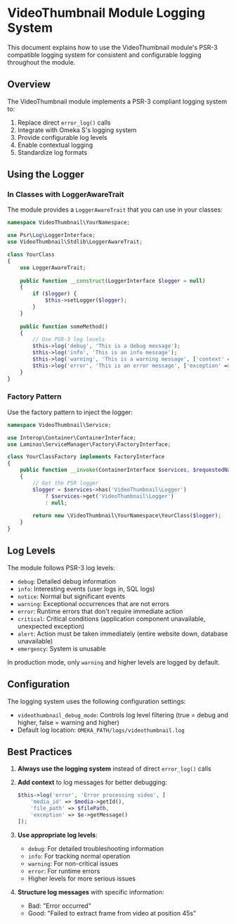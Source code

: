 # VideoThumbnail Module Logging System

This document explains how to use the VideoThumbnail module's PSR-3 compatible logging system for consistent and configurable logging throughout the module.

## Overview

The VideoThumbnail module implements a PSR-3 compliant logging system to:

1. Replace direct `error_log()` calls
2. Integrate with Omeka S's logging system
3. Provide configurable log levels
4. Enable contextual logging
5. Standardize log formats

## Using the Logger

### In Classes with LoggerAwareTrait

The module provides a `LoggerAwareTrait` that you can use in your classes:

```php
namespace VideoThumbnail\YourNamespace;

use Psr\Log\LoggerInterface;
use VideoThumbnail\Stdlib\LoggerAwareTrait;

class YourClass
{
    use LoggerAwareTrait;
    
    public function __construct(LoggerInterface $logger = null)
    {
        if ($logger) {
            $this->setLogger($logger);
        }
    }
    
    public function someMethod()
    {
        // Use PSR-3 log levels
        $this->log('debug', 'This is a debug message');
        $this->log('info', 'This is an info message');
        $this->log('warning', 'This is a warning message', ['context' => 'value']);
        $this->log('error', 'This is an error message', ['exception' => $exception]);
    }
}
```

### Factory Pattern

Use the factory pattern to inject the logger:

```php
namespace VideoThumbnail\Service;

use Interop\Container\ContainerInterface;
use Laminas\ServiceManager\Factory\FactoryInterface;

class YourClassFactory implements FactoryInterface
{
    public function __invoke(ContainerInterface $services, $requestedName, array $options = null)
    {
        // Get the PSR logger
        $logger = $services->has('VideoThumbnail\Logger') 
            ? $services->get('VideoThumbnail\Logger') 
            : null;
        
        return new \VideoThumbnail\YourNamespace\YourClass($logger);
    }
}
```

## Log Levels

The module follows PSR-3 log levels:

- `debug`: Detailed debug information
- `info`: Interesting events (user logs in, SQL logs)
- `notice`: Normal but significant events
- `warning`: Exceptional occurrences that are not errors
- `error`: Runtime errors that don't require immediate action
- `critical`: Critical conditions (application component unavailable, unexpected exception)
- `alert`: Action must be taken immediately (entire website down, database unavailable)
- `emergency`: System is unusable

In production mode, only `warning` and higher levels are logged by default.

## Configuration

The logging system uses the following configuration settings:

- `videothumbnail_debug_mode`: Controls log level filtering (true = debug and higher, false = warning and higher)
- Default log location: `OMEKA_PATH/logs/videothumbnail.log`

## Best Practices

1. **Always use the logging system** instead of direct `error_log()` calls
2. **Add context** to log messages for better debugging:
   ```php
   $this->log('error', 'Error processing video', [
       'media_id' => $media->getId(),
       'file_path' => $filePath,
       'exception' => $e->getMessage()
   ]);
   ```
3. **Use appropriate log levels**:
   - `debug`: For detailed troubleshooting information
   - `info`: For tracking normal operation
   - `warning`: For non-critical issues
   - `error`: For runtime errors
   - Higher levels for more serious issues

4. **Structure log messages** with specific information:
   - Bad: "Error occurred"
   - Good: "Failed to extract frame from video at position 45s"
